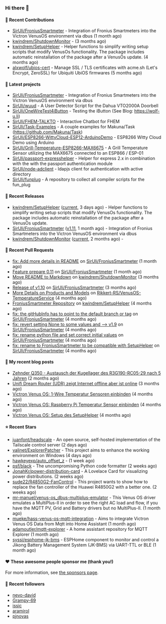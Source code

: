 ### Hi there 👋

#### 👷 Recent Contributions

- [SirUli/FroniusSmartmeter](https://github.com/SirUli/FroniusSmartmeter) - Integration of Fronius Smartmeters into the Victron VenusOS environment via dbus (1 month ago)
- [kwindrem/ShutdownMonitor](https://github.com/kwindrem/ShutdownMonitor) -  (3 months ago)
- [kwindrem/SetupHelper](https://github.com/kwindrem/SetupHelper) - Helper functions to simplify writing setup scripts that modify VenusOs functionality. The package includes automatic reinstallation of the package after a VenusOs update. (4 months ago)
- [alxwolf/ubios-cert](https://github.com/alxwolf/ubios-cert) - Manage SSL / TLS certificates with acme.sh (Let&#39;s Encrypt, ZeroSSL) for Ubiquiti UbiOS firmwares (5 months ago)

#### 🌱 Latest projects

- [SirUli/FroniusSmartmeter](https://github.com/SirUli/FroniusSmartmeter) - Integration of Fronius Smartmeters into the Victron VenusOS environment via dbus
- [SirUli/wuud](https://github.com/SirUli/wuud) - A User Detector Script for the Dahua VTO2000A Doorbell
- [SirUli/OneWireTest4iButton](https://github.com/SirUli/OneWireTest4iButton) - Testing the iButton (See Blog: https://wolf-u.li)
- [SirUli/FHEM-TALKTO](https://github.com/SirUli/FHEM-TALKTO) - Interactive Chatbot for FHEM
- [SirUli/Task-Examples](https://github.com/SirUli/Task-Examples) - A couple examples for Makuna/Task (https://github.com/Makuna/Task)
- [SirUli/ESP8266-WittyCloud-ESP12-ArduinoDemo](https://github.com/SirUli/ESP8266-WittyCloud-ESP12-ArduinoDemo) - ESP8266 Witty Cloud Demo using Arduino
- [SirUli/Grill-Temperature-ESP8266-MAX6675](https://github.com/SirUli/Grill-Temperature-ESP8266-MAX6675) - A Grill Temperature Sensor utilizing the MAX6675 connected to an ESP866 / ESP-01
- [SirUli/passport-expresshelper](https://github.com/SirUli/passport-expresshelper) - Helper for express 2.x in combination with the with the passport authentication module
- [SirUli/node-adclient](https://github.com/SirUli/node-adclient) - ldapjs client for authentication with active directory
- [SirUli/funplug](https://github.com/SirUli/funplug) - A repository to collect all compiler scripts for the fun_plug

#### 🔭 Recent Releases

- [kwindrem/SetupHelper](https://github.com/kwindrem/SetupHelper) ([current](https://github.com/kwindrem/SetupHelper/releases/tag/current), 3 days ago) - Helper functions to simplify writing setup scripts that modify VenusOs functionality. The package includes automatic reinstallation of the package after a VenusOs update.
- [SirUli/FroniusSmartmeter](https://github.com/SirUli/FroniusSmartmeter) ([v1.11](https://github.com/SirUli/FroniusSmartmeter/releases/tag/v1.11), 1 month ago) - Integration of Fronius Smartmeters into the Victron VenusOS environment via dbus
- [kwindrem/ShutdownMonitor](https://github.com/kwindrem/ShutdownMonitor) ([current](https://github.com/kwindrem/ShutdownMonitor/releases/tag/current), 2 months ago) - 

#### 🔨 Recent Pull Requests

- [fix: Add more details in README](https://github.com/SirUli/FroniusSmartmeter/pull/12) on [SirUli/FroniusSmartmeter](https://github.com/SirUli/FroniusSmartmeter) (1 month ago)
- [Feature prepare 0.11](https://github.com/SirUli/FroniusSmartmeter/pull/11) on [SirUli/FroniusSmartmeter](https://github.com/SirUli/FroniusSmartmeter) (1 month ago)
- [Move README to Markdown](https://github.com/kwindrem/ShutdownMonitor/pull/3) on [kwindrem/ShutdownMonitor](https://github.com/kwindrem/ShutdownMonitor) (3 months ago)
- [Release of v1.10](https://github.com/SirUli/FroniusSmartmeter/pull/7) on [SirUli/FroniusSmartmeter](https://github.com/SirUli/FroniusSmartmeter) (3 months ago)
- [More Details on Products and Models](https://github.com/Rikkert-RS/VenusOS-TemperatureService/pull/2) on [Rikkert-RS/VenusOS-TemperatureService](https://github.com/Rikkert-RS/VenusOS-TemperatureService) (4 months ago)
- [FroniusSmartmeter Repository](https://github.com/kwindrem/SetupHelper/pull/31) on [kwindrem/SetupHelper](https://github.com/kwindrem/SetupHelper) (4 months ago)
- [fix: the gitHubInfo has to point to the default branch or tag](https://github.com/SirUli/FroniusSmartmeter/pull/4) on [SirUli/FroniusSmartmeter](https://github.com/SirUli/FroniusSmartmeter) (4 months ago)
- [fix: revert setting None to some values and --&gt; v1.9](https://github.com/SirUli/FroniusSmartmeter/pull/3) on [SirUli/FroniusSmartmeter](https://github.com/SirUli/FroniusSmartmeter) (4 months ago)
- [fix: rename python file and set correct initial values](https://github.com/SirUli/FroniusSmartmeter/pull/2) on [SirUli/FroniusSmartmeter](https://github.com/SirUli/FroniusSmartmeter) (4 months ago)
- [fix: rename to FroniusSmartmeter to be compatible with SetupHelper](https://github.com/SirUli/FroniusSmartmeter/pull/1) on [SirUli/FroniusSmartmeter](https://github.com/SirUli/FroniusSmartmeter) (4 months ago)

#### 📜 My recent blog posts

- [Zehnder Q350 - Austausch der Kugellager des R3G190-RC05-29 nach 5 Jahren](https://wolf-u.li/zehnder-q350-kugellager-tausch/) (2 months ago)
- [Unifi Dream Router (UDR) zeigt Internet offline aber ist online](https://wolf-u.li/unifi-dream-router-udr-zeigt-internet-offline-aber-ist-online/) (3 months ago)
- [Victron Venus OS: 1-Wire Temperatur Sensoren einbinden](https://wolf-u.li/victron-venus-os-1-wire-temperatur-sensoren-einbinden/) (4 months ago)
- [Victron Venus OS: Raspberry Pi Temperatur Sensor einbinden](https://wolf-u.li/victron-venus-os-raspberry-pi-cpu-temperatur-sensor-einbinden/) (4 months ago)
- [Victron Venus OS: Setup des SetupHelper](https://wolf-u.li/victron-venus-os-setup-des-setuphelper/) (4 months ago)

#### ⭐ Recent Stars

- [juanfont/headscale](https://github.com/juanfont/headscale) - An open source, self-hosted implementation of the Tailscale control server (2 days ago)
- [valinet/ExplorerPatcher](https://github.com/valinet/ExplorerPatcher) - This project aims to enhance the working environment on Windows (4 days ago)
- [hawkeyexp/auto_offset_z](https://github.com/hawkeyexp/auto_offset_z) -  (1 week ago)
- [psf/black](https://github.com/psf/black) - The uncompromising Python code formatter (2 weeks ago)
- [JonahKr/power-distribution-card](https://github.com/JonahKr/power-distribution-card) - A Lovelace Card for visualizing power distributions. (2 weeks ago)
- [sude22/R4850G2-FanControl](https://github.com/sude22/R4850G2-FanControl) - This project wants to show how to replace the fan controller of the Huawei R4850G2 with a better one. (2 weeks ago)
- [mr-manuel/venus-os_dbus-multiplus-emulator](https://github.com/mr-manuel/venus-os_dbus-multiplus-emulator) - This Venus OS driver emulates a MultiPlus-II in order to see the right AC load and flow, if you have the MQTT PV, Grid and Battery drivers but no MultiPlus-II. (1 month ago)
- [mueke/hass-venus-os-mqtt-integration](https://github.com/mueke/hass-venus-os-mqtt-integration) - Aims to integrate Victron Venus OS Data from Mqtt into Home Assistant  (1 month ago)
- [adamoutler/mqtt-explorer](https://github.com/adamoutler/mqtt-explorer) - A home assistant repository for MQTT Explorer (1 month ago)
- [syssi/esphome-jk-bms](https://github.com/syssi/esphome-jk-bms) - ESPHome component to monitor and control a Jikong Battery Management System (JK-BMS) via UART-TTL or BLE (1 month ago)

#### ❤️ These awesome people sponsor me (thank you!)


For more information, see [the sponsors page](https://github.com/sponsors/SirUli/).

#### 👯 Recent followers

- [nevo-david](https://github.com/nevo-david)
- [Grampy-69](https://github.com/Grampy-69)
- [issic](https://github.com/issic)
- [aramirol](https://github.com/aramirol)
- [pjnovas](https://github.com/pjnovas)
